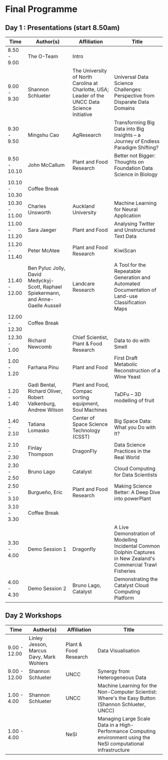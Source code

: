 # Final Programme

## Day 1 : Presentations (start 8.50am)

| Time        | Author(s)            | Affiliation                            | Title                                                        |
|-------------|---------------------------------------------------------------|------------------------------------------------------------------------------------------------|--------------------------------------------------------------------------------------------------|
| 8.50 - 9.00   | The O-Team           | Intro | |  
| 9.00 - 9.30   | Shannon Schlueter                                         | The University of North Carolina at Charlotte, USA; Leader of the UNCC Data Science Initiative | Universal Data Science Challenges: Perspective from Disparate Data Domains                       |
| 9.30 - 9.50   | Mingshu Cao                                                   | AgResearch                                                                                     | Transforming Big Data into Big Insights – a Journey of Endless Paradigm Shifting?                |
| 9.50 - 10.10  | John McCallum       | Plant and Food Research                 | Better not Bigger: Thoughts on Foundation Data Science in Biology |                                                                                                  
| 10.10 - 10.30   | Coffee Break        | | 
| 10.30 - 11.00  | Charles Unsworth                                        | Auckland University                                                                            | Machine Learning for Neural Application                                                          |
| 11.00 - 11.20   | Sara Jaeger                                                   | Plant and Food                                                                                 | Analysing Twitter and Unstructured Text Data                                                     |
| 11.20 - 11.40   | Peter McAtee        | Plant and Food Research                | KiwiScan                    |
| 11.40 - 12.00   | Ben Pyluc Jolly, David Medyckyj-Scott, Raphael Spiekermann, and Anne-Gaelle Ausseil | Landcare Research | A Tool for the Repeatable Generation and Automated Documentation of Land-use Classification Maps |
| 12.00 - 12.30   | Coffee Break        | | 
| 12.30 - 1.00 | Richard Newcomb        | Chief Scientist, Plant & Food Research | Data to do with Smell |
| 1.00 - 1.20  | Farhana Pinu        | Plant and Food | First Draft Metabolic Reconstruction of a Wine Yeast |
| 1.20 - 1.40   | Gadi Bental, Richard Oliver, Robert Valkenburg, Andrew Wilson | Plant and Food, Compac sorting equipment, Soul Machines | TaDFu – 3D modelling of fruit  |
| 1.40 - 2.10 | Tatiana Lomasko                                               | Center of Space Science Technology (CSST)                                                      | Big Space Data: What you Do with It?                                                             |
| 2.10 - 2.30 | Finlay Thompson      | DragonFly   | Data Science Practices in the Real World                                          |
| 2.30 - 2.50 | Bruno Lago                                                    | Catalyst                                                                                       | Cloud Computing for Data Scientists                                                              |
| 2.50 - 3.10   | Burgueño, Eric                                                | Plant and Food Research                                                                        | Making Science Better: A Deep Dive into powerPlant                                               |
| 3.10 - 3.30 | Coffee Break | | 
| 3.30 - 4.00   | Demo Session 1       | Dragonfly | A Live Demonstration of Modelling Incidental Common Dolphin Captures in New Zealand's Commercial Trawl Fisheries | 
| 4.00 - 4.30   | Demo Session 2       | Bruno Lago, Catalyst | Demonstrating the Catalyst Cloud Computing Platform | 


## Day 2 Workshops


| Time        | Author(s)            | Affiliation                            | Title                                                        |
|-------------|---------------------------------------------------------------|------------------------------------------------------------------------------------------------|--------------------------------------------------------------------------------------------------|
| 9.00 - 12.00 | Linley Jesson, Marcus Davy, Mark Wohlers |  Plant & Food Research | Data Visualisation | 
| 9.00 - 12.00 | Shannon Schlueter | UNCC | Synergy from Heterogeneous Data |
| 1.00 - 4.00  | Shannon Schlueter | UNCC | Machine Learning for the Non-Computer Scientist: Where's the Easy Button (Shannon Schlueter, UNCC) | 
| 1.00 - 4.00  |  | NeSI | Managing Large Scale Data in a High-Performance Computing environment using the NeSI computational infrastructure |
